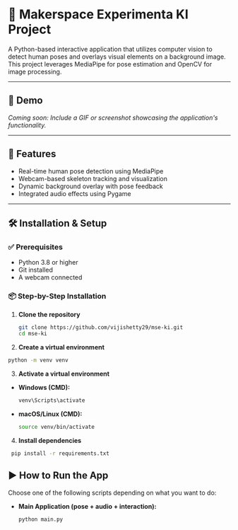 # 🤖 Makerspace Experimenta KI Project

A Python-based interactive application that utilizes computer vision to detect human poses and overlays visual elements on a background image. This project leverages MediaPipe for pose estimation and OpenCV for image processing.

---

## 📸 Demo

_Coming soon: Include a GIF or screenshot showcasing the application's functionality._

---

## 🧰 Features

- Real-time human pose detection using MediaPipe
- Webcam-based skeleton tracking and visualization
- Dynamic background overlay with pose feedback
- Integrated audio effects using Pygame

---

## 🛠️ Installation & Setup

### ✅ Prerequisites

- Python 3.8 or higher
- Git installed
- A webcam connected

### 📦 Step-by-Step Installation

1. **Clone the repository**

   ```bash
   git clone https://github.com/vijishetty29/mse-ki.git
   cd mse-ki
   ```

2. **Create a virtual environment**

```bash
python -m venv venv
```

3. **Activate a virtual environment**

- **Windows (CMD):**
  ```bash
  venv\Scripts\activate
  ```
- **macOS/Linux (CMD):**
  ```bash
  source venv/bin/activate
  ```

4. **Install dependencies**

```bash
 pip install -r requirements.txt
```

## ▶️ How to Run the App

Choose one of the following scripts depending on what you want to do:

- **Main Application (pose + audio + interaction):**
  ```bash
  python main.py
  ```
